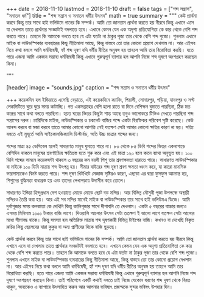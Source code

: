 +++
date = 2018-11-10
lastmod = 2018-11-10
draft = false
tags = ["শব্দ সন্ত্রাস", "সনাতন ধর্ম"]
title = "শব্দ সন্ত্রাস ও সনাতন ধর্মীয় উৎসব"
math = true
summary = """
কেউ প্রার্থনা করবে কিন্তু তার সাথে হাই ভলিউমে গানের কি সম্পর্ক। আমি তো জানতাম প্রার্থনা করতে হয় নীরবে কিন্তু এখানে এসে যা দেখলাম তাতে প্রার্থনার সংজ্ঞাটাই বদলাতে হবে। এখানে কেমন যেন এক অদৃশ্য প্রতিযোগিতা কে কার থেকে বেশি শব্দ করতে পারে। তাহলে কি আমাকে বলতে হবে যে এটা যতটা না ঠাকুর পূজা তার থেকে বেশি শব্দ পুজো। শুনলাম এখানে মাইক বা লাউডস্পিকার ব্যবহারের কিছু নীতিমালা আছে, কিন্তু বাস্তবে তো তার কোনো প্রয়োগ দেখলাম না। আর এইসব নিয়ে কথা বললে আমি ধর্মবিদ্বেষী, হ্যাঁ শব্দ দূষণ যদি ধর্মীয় রীতির অনুষঙ্গ হয় তাহলে আমি তার বিরোধিতা করছি। হতে পারে এজন্য আমি একজন সম্ভাব্য ধর্মবিদ্বেষী কিন্তু এখানে গুরুত্বপূর্ন ব্যাপার হল আপনি নিজে শব্দ দূষণে অংশগ্রহণ করছেন কিনা।

"""

[header]
image = "sounds.jpg"
caption = "শব্দ সন্ত্রাস ও সনাতন ধর্মীয় উৎসব"

+++
কয়েকদিন হল ইন্ডিয়াতে এসেছি বেড়াতে, এই কয়েকদিনে ক্যানিং, পিয়ালী, সোনারপুর, গড়িয়া, যাদবপুর ও সল্ট লেকসিটিতে ঘুরে ঘুরে সময় কাটাচ্ছি। গত একসপ্তাহের বেশি হলো রাতে বা দিনে বেশিক্ষন ঘুমাতে পারছিনা, ঠিক মত কারুর সাথে কথা বলতে পারছিনা। হয়ত ঘরের ভিতর কিছুটা শান্ত আছে তবুও ভালোকরে টিভিও দেখতে পারছিনা শব্দ সন্ত্রাসের দরুন। চারিদিকে মাইক, লাউডস্পিকার ও চকলেট বাজির শব্দে একটা বিরক্তিকর পরিবেশ সৃষ্টি করেছে। কেউ আনন্দ করবে বা মজা করবে তাতে আমার কোনো আপত্তি নেই যতক্ষণ সেটা আমার কোনো ক্ষতির কারণ না হয়। সত্যি বলতে এই মুহূর্তে আমি সাইকোলজিক্যালি ডিস্টার্বড, অতি উচ্চ মাত্রার শব্দের জন্য।

শব্দের মাত্রা ৪৫ ডেসিবেল হলেই সাধারণত মানুষ ঘুমাতে পারে না। ৮০ থেকে ৮৫ ডিবি শব্দের ভিতর একনাগাড়ে বেশিদিন থাকলে মানুষের শ্রবণইন্দ্রিয় ক্ষতিগ্রস্ত হতে শুরু করে এবং এই মাত্রা ১২০ হলে কানে ব্যাথা অনুভূত হয়। ১০০ ডিবি শব্দের সামনে কয়েকঘন্টা থাকলে ৩ বছরের কম বয়সী শিশু তার শ্রবণক্ষমতা হারাতে পারে। সাধারণত লাউডস্পিকার বা মাইকে ১০০ ডিবি মাত্রায় শব্দ উৎপন্ন হয়। সীমার বাইরের শব্দ দূষণ শ্রবণ ক্ষমতা ধ্বংস করে, যা কারো মানসিক ভারসাম্যকেও বিনষ্ট করতে পারে। শব্দ দূষণ খিটখিটে মেজাজ সৃষ্টিরও কারণ, এছাড়া এর দ্বারা ফুসফুস আক্রান্ত হয়, শিশুদের বুদ্ধিমত্তা বাধাগ্রস্ত হয় এবং তাদের লেখাপড়ায় উদাসীন করে তোলে।

সাধারণত ইন্ডিয়া হিন্দুপ্রধান দেশ হওয়াতে মোড়ে মোড়ে ছোট বড় মন্দির। আর বিভিন্ন মৌসুমী পূজা উপলক্ষে অস্থায়ী মন্দিরও তৈরি করা হয়। আর এই সব মন্দির মানেই মাইক বা লাউডস্পিকার তার সাথে হাই ভলিউমএ ডিজে। আমি দুর্গাপূজার সময় কলকাতা কে দেখিনি কিন্তু কালিপূজার সাথে দীপাবলি তে দেখলাম। একটা ৫ বছরের বাচ্চার জন্যও এসময় মিনিমাম ১০০০ টাকার বাজি লাগে। দিওয়ালি আলোর উৎসব সেটা ততক্ষণ ই ভালো লাগে যতক্ষন সেটা আলোর মধ্যে সীমাবদ্ধ থাকে। কিন্তু সমস্যা হল অতিরিক্ত মাত্রায় শব্দ দূষণকারী বিভিন্ন টাইপের বাজি। কখনও বা দেখেছি বিকৃত রুচির কিছু ছেলেদের যারা কুকুর বা অন্য প্রাণীদের দিকে বাজি ছুড়ছে। 

কেউ প্রার্থনা করবে কিন্তু তার সাথে হাই ভলিউমে গানের কি সম্পর্ক। আমি তো জানতাম প্রার্থনা করতে হয় নীরবে কিন্তু এখানে এসে যা দেখলাম তাতে প্রার্থনার সংজ্ঞাটাই বদলাতে হবে। এখানে কেমন যেন এক অদৃশ্য প্রতিযোগিতা কে কার থেকে বেশি শব্দ করতে পারে। তাহলে কি আমাকে বলতে হবে যে এটা যতটা না ঠাকুর পূজা তার থেকে বেশি শব্দ পুজো। শুনলাম এখানে মাইক বা লাউডস্পিকার ব্যবহারের কিছু নীতিমালা আছে, কিন্তু বাস্তবে তো তার কোনো প্রয়োগ দেখলাম না। আর এইসব নিয়ে কথা বললে আমি ধর্মবিদ্বেষী, হ্যাঁ শব্দ দূষণ যদি ধর্মীয় রীতির অনুষঙ্গ হয় তাহলে আমি তার বিরোধিতা করছি। হতে পারে এজন্য আমি একজন সম্ভাব্য ধর্মবিদ্বেষী কিন্তু এখানে গুরুত্বপূর্ন ব্যাপার হল আপনি নিজে শব্দ দূষণে অংশগ্রহণ করছেন কিনা। তাই পরিশেষে একটি কথাই বলতে চাই নিজে যেকোন ধরণের শব্দ দূষণ থেকে বিরত থাকুন, অন্যকেও এ ব্যাপারে উৎসাহিত করুন আর আপনার ভবিষ্যৎ প্রজম্মকে সুন্দর ভবিষৎ উপহার দিন।
